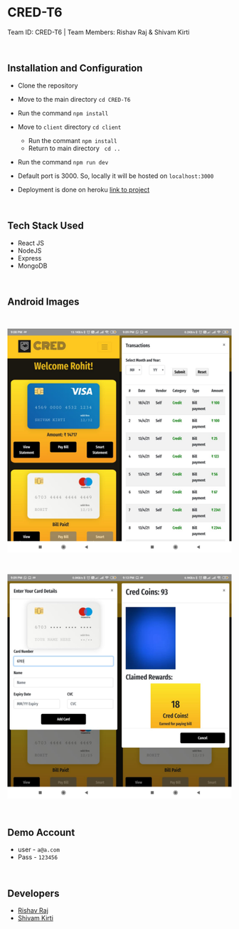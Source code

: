 # CRED-T6

Team ID: CRED-T6 | Team Members: Rishav Raj &amp; Shivam Kirti

<br />

## Installation and Configuration

- Clone the repository

- Move to the main directory `cd CRED-T6`

- Run the command `npm install`

- Move to `client` directory `cd client`
    - Run the commant `npm install`
    - Return to main directory ` cd ..`

- Run the command `npm run dev`

- Default port is 3000. So, locally it will be hosted on `localhost:3000`

-  Deployment is done on heroku [link to project](https://blooming-basin-62987.herokuapp.com/)

<br />

## Tech Stack Used

- React JS
- NodeJS
- Express
- MongoDB

<br />

## Android Images

<br />

<img src=".\Android\Images\HomeScreen.jpeg" alt="Home Screen" width=50% height=50%><img src=".\Android\Images\Statement.jpeg" alt="Statement" width=50% height=50%>

<br />

<img src=".\Android\Images\AddCard.jpeg" alt="Add Card" width=50% height=50%><img src=".\Android\Images\Rewards.jpeg" alt="Rewards" width=50% height=50%>

<br />

## Demo Account

 - user - `a@a.com`
 - Pass - `123456`

<br />

## Developers

- [Rishav Raj](https://github.com/rishav139)
- [Shivam Kirti](https://github.com/shivam0504)


